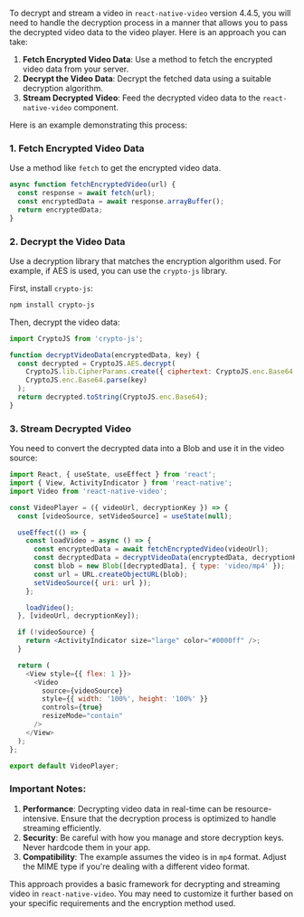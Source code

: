 To decrypt and stream a video in `react-native-video` version 4.4.5, you will need to handle the decryption process in a manner that allows you to pass the decrypted video data to the video player. Here is an approach you can take:

1. **Fetch Encrypted Video Data**: Use a method to fetch the encrypted video data from your server.
2. **Decrypt the Video Data**: Decrypt the fetched data using a suitable decryption algorithm.
3. **Stream Decrypted Video**: Feed the decrypted video data to the `react-native-video` component.

Here is an example demonstrating this process:

### 1. Fetch Encrypted Video Data
Use a method like `fetch` to get the encrypted video data.

```javascript
async function fetchEncryptedVideo(url) {
  const response = await fetch(url);
  const encryptedData = await response.arrayBuffer();
  return encryptedData;
}
```

### 2. Decrypt the Video Data
Use a decryption library that matches the encryption algorithm used. For example, if AES is used, you can use the `crypto-js` library.

First, install `crypto-js`:
```sh
npm install crypto-js
```

Then, decrypt the video data:

```javascript
import CryptoJS from 'crypto-js';

function decryptVideoData(encryptedData, key) {
  const decrypted = CryptoJS.AES.decrypt(
    CryptoJS.lib.CipherParams.create({ ciphertext: CryptoJS.enc.Base64.parse(encryptedData) }),
    CryptoJS.enc.Base64.parse(key)
  );
  return decrypted.toString(CryptoJS.enc.Base64);
}
```

### 3. Stream Decrypted Video
You need to convert the decrypted data into a Blob and use it in the video source:

```javascript
import React, { useState, useEffect } from 'react';
import { View, ActivityIndicator } from 'react-native';
import Video from 'react-native-video';

const VideoPlayer = ({ videoUrl, decryptionKey }) => {
  const [videoSource, setVideoSource] = useState(null);

  useEffect(() => {
    const loadVideo = async () => {
      const encryptedData = await fetchEncryptedVideo(videoUrl);
      const decryptedData = decryptVideoData(encryptedData, decryptionKey);
      const blob = new Blob([decryptedData], { type: 'video/mp4' });
      const url = URL.createObjectURL(blob);
      setVideoSource({ uri: url });
    };

    loadVideo();
  }, [videoUrl, decryptionKey]);

  if (!videoSource) {
    return <ActivityIndicator size="large" color="#0000ff" />;
  }

  return (
    <View style={{ flex: 1 }}>
      <Video
        source={videoSource}
        style={{ width: '100%', height: '100%' }}
        controls={true}
        resizeMode="contain"
      />
    </View>
  );
};

export default VideoPlayer;
```

### Important Notes:
1. **Performance**: Decrypting video data in real-time can be resource-intensive. Ensure that the decryption process is optimized to handle streaming efficiently.
2. **Security**: Be careful with how you manage and store decryption keys. Never hardcode them in your app.
3. **Compatibility**: The example assumes the video is in `mp4` format. Adjust the MIME type if you're dealing with a different video format.

This approach provides a basic framework for decrypting and streaming video in `react-native-video`. You may need to customize it further based on your specific requirements and the encryption method used.